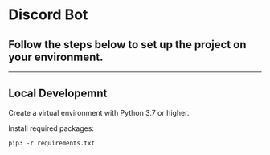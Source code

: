 # Discord Bot

## Follow the steps below to set up the project on your environment.
---

## Local Developemnt

Create a virtual environment with Python 3.7 or higher.

Install required packages:


```
pip3 -r requirements.txt
```